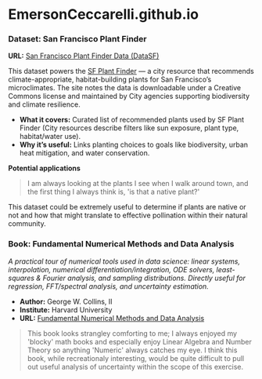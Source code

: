 # EmersonCeccarelli.github.io

### Dataset: San Francisco Plant Finder

**URL:** [San Francisco Plant Finder Data (DataSF)](https://data.sfgov.org/Energy-and-Environment/San-Francisco-Plant-Finder-Data/vmnk-skih/about_data)

This dataset powers the [SF Plant Finder](https://sfplanninggis.org/plantsf/) — a city resource that recommends climate-appropriate, habitat-building plants for San Francisco’s microclimates. The site notes the data is downloadable under a Creative Commons license and maintained by City agencies supporting biodiversity and climate resilience.

- **What it covers:** Curated list of recommended plants used by SF Plant Finder (City resources describe filters like sun exposure, plant type, habitat/water use).  
- **Why it’s useful:** Links planting choices to goals like biodiversity, urban heat mitigation, and water conservation.  

**Potential applications**
>I am always looking at the plants I see when I walk around town, and the first thing I always think is, 'is that a native plant?'
>

This dataset could be extremely useful to determine if plants are native or not and how that might translate to effective pollination within their natural community.



### Book: **Fundamental Numerical Methods and Data Analysis**  

*A practical tour of numerical tools used in data science: linear systems, interpolation, numerical differentiation/integration, ODE solvers, least-squares & Fourier analysis, and sampling distributions. Directly useful for regression, FFT/spectral analysis, and uncertainty estimation.*

- **Author:** George W. Collins, II 
- **Institute:** Harvard University 
- **URL:** [Fundamental Numerical Methods and Data Analysis](https://ads.harvard.edu/books/1990fnmd.book/)

>This book looks strangley comforting to me; I always enjoyed my 'blocky' math books and especially enjoy Linear Algebra and Number Theory so anything 'Numeric' always catches my eye. I think this book, while recreationaly interesting, would be quite difficult to pull out useful analysis of uncertainty within the scope of this exercise.
>
